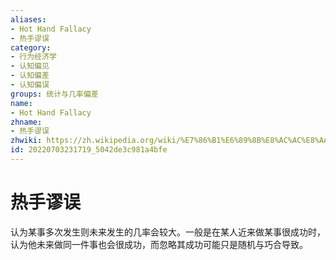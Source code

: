 ```yaml
---
aliases:
- Hot Hand Fallacy
- 热手谬误
category:
- 行为经济学
- 认知偏见
- 认知偏差
- 认知偏误
groups: 统计与几率偏差
name:
- Hot Hand Fallacy
zhname:
- 热手谬误
zhwiki: https://zh.wikipedia.org/wiki/%E7%86%B1%E6%89%8B%E8%AC%AC%E8%AA%A4
id: 20220703231719_5042de3c981a4bfe
---
```


# 热手谬误

认为某事多次发生则未来发生的几率会较大。一般是在某人近来做某事很成功时，认为他未来做同一件事也会很成功，而忽略其成功可能只是随机与巧合导致。
